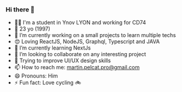 ### Hi there 👋

- 👨‍🎓 I'm a student in Ynov LYON and working for CD74
- 🎂 23 yo (1997)
- 🔭 I’m currently working on a small projects to learn multiple techs
- 😍 Loving ReactJS, NodeJS, Graphql, Typescript and JAVA
- 🌱 I’m currently learning NextJs
- 👯 I’m looking to collaborate on any interesting project
- 🤔 Trying to improve UI/UX design skills
- 📫 How to reach me: martin.pelcat.pro@gmail.com
- 😄 Pronouns: Him
- ⚡ Fun fact: Love cycling 🚲

